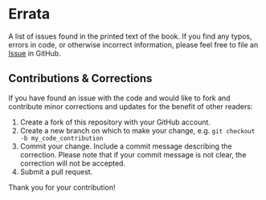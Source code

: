 # Errata

A list of issues found in the printed text of the book. If you find any typos, errors in code, or otherwise incorrect information, please feel free to file an [Issue](https://github.com/criticalwebdesign/book/issues) in GitHub. 

<!-- 
## Chapter 0

1. n/a

## Chapter 1

1. n/a

## Chapter 2

1. n/a

## Chapter 3

1. n/a

## Chapter 4

1. n/a

## Chapter 5

1. n/a

## Chapter 6

1. n/a

## Chapter 7

1. n/a

## Chapter 8

1. n/a

## Chapter 9

1. n/a

## Chapter 10

1. n/a

## Chapter 11

1. n/a -->



## Contributions & Corrections

If you have found an issue with the code and would like to fork and contribute minor corrections and updates for the benefit of other readers:

1. Create a fork of this repository with your GitHub account.
1. Create a new branch on which to make your change, e.g. `git checkout -b my_code_contribution`
1. Commit your change. Include a commit message describing the correction. Please note that if your commit message is not clear, the correction will not be accepted.
1. Submit a pull request.

Thank you for your contribution!